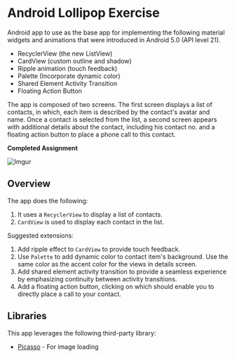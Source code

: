# Android Lollipop Exercise

Android app to use as the base app for implementing the following material widgets and animations that were introduced in Android 5.0 (API level 21).

* RecyclerView (the new ListView)
* CardView (custom outline and shadow)
* Ripple animation (touch feedback)
* Palette (Incorporate dynamic color)
* Shared Element Activity Transition
* Floating Action Button

The app is composed of two screens. The first screen displays a list of contacts, in which, each item is described by the contact's avatar and name. Once a contact is selected from the list, a second screen appears with additional details about the contact, including his contact no. and a floating action button to place a phone call to this contact.

**Completed Assignment**

  ![Imgur](http://i.imgur.com/Lz6iKhL.gif)

## Overview

The app does the following:

1. It uses a `RecyclerView` to display a list of contacts.
2. `CardView` is used to display each contact in the list.

Suggested extensions:

1. Add ripple effect to `CardView` to provide touch feedback.
2. Use `Palette` to add dynamic color to contact item's background. Use the same color as the accent color for the views in details screen.
3. Add shared element activity transition to provide a seamless experience by emphasizing continuity between activity transitions.
4. Add a floating action button, clicking on which should enable you to directly place a call to your contact.

## Libraries

This app leverages the following third-party library:

 * [Picasso](http://square.github.io/picasso/) - For image loading
